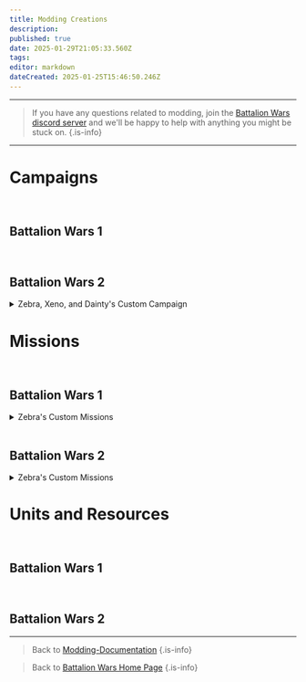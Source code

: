 ```yaml
---
title: Modding Creations
description: 
published: true
date: 2025-01-29T21:05:33.560Z
tags: 
editor: markdown
dateCreated: 2025-01-25T15:46:50.246Z
---
```


---

> If you have any questions related to modding, join the [Battalion Wars discord server](https://discord.gg/aPvrTsDARJ)  and we'll be happy to help with anything you might be stuck on.
{.is-info}

---

# Campaigns

<br>

## Battalion Wars 1











































<br>

## Battalion Wars 2

<details>
<summary>Zebra, Xeno, and Dainty's Custom Campaign</summary>

Hello, this is our 1st custom mission with 3 different modes. You have **Normal**, **Hardcore**, and **Nightmare**. 
  
If you would like to see gameplay of the normal mode version, you can do so by watching it [here](https://www.youtube.com/watch?v=PJikiyxagp8&t=0s)
  
| Mission | Thumbnail |
|---|---|
| [Released - 3 Difficulty Modes ](https://discord.com/channels/188322587116306433/1326626609796481034/1326626609796481034) | ![screenshot_2025-01-06_2218109.png](/screenshot_2025-01-06_2218109.png) | 
  
</details>

# Missions

<br>

## Battalion Wars 1

<details>
<summary>Zebra's Custom Missions</summary>
  
[C1 - Combat Patrol](link_to_your_custom_mission)
  
[C1 - Plan of Attack](link_to_your_custom_mission)
  
[C2 - Gunships of the Desert](link_to_your_custom_mission)  
  
[C3 - XDay](link_to_your_custom_mission) 
  
</details>



<br>

## Battalion Wars 2

<details>
<summary>Zebra's Custom Missions</summary>
  
[SP 2.1 - Line in the Sand](link_to_your_custom_mission)
  
[SP 2.2 - Wings of the Gunship](link_to_your_custom_mission)
  
[SP 2.3 - Enemies Undone](link_to_your_custom_mission)  
  
</details>



# Units and Resources

<br>

## Battalion Wars 1













<br>

## Battalion Wars 2






---
> Back to [Modding-Documentation](/en/home/Modding-Documentation)
{.is-info}

> Back to [Battalion Wars Home Page](/en/home)
{.is-info}